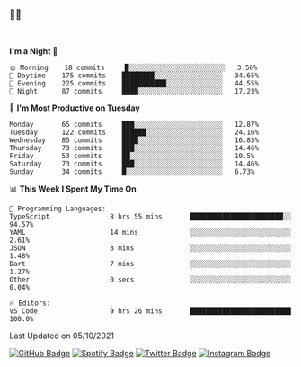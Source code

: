 ### 🤙🍺

<!-- <a href="https://github-readme-stats.vercel.app/api?username=hzak2xx&count_private=true&show_icons=true&theme=dracula">
  <img align="center" src="https://github-readme-stats.vercel.app/api?username=hzak2xx&count_private=true&show_icons=true&theme=dracula" />
</a>
</br> -->
</br>

<!--START_SECTION:waka-->
**I'm a Night 🦉** 

```text
🌞 Morning    18 commits     █░░░░░░░░░░░░░░░░░░░░░░░░   3.56% 
🌆 Daytime    175 commits    ████████░░░░░░░░░░░░░░░░░   34.65% 
🌃 Evening    225 commits    ███████████░░░░░░░░░░░░░░   44.55% 
🌙 Night      87 commits     ████░░░░░░░░░░░░░░░░░░░░░   17.23%

```
📅 **I'm Most Productive on Tuesday** 

```text
Monday       65 commits     ███░░░░░░░░░░░░░░░░░░░░░░   12.87% 
Tuesday      122 commits    ██████░░░░░░░░░░░░░░░░░░░   24.16% 
Wednesday    85 commits     ████░░░░░░░░░░░░░░░░░░░░░   16.83% 
Thursday     73 commits     ███░░░░░░░░░░░░░░░░░░░░░░   14.46% 
Friday       53 commits     ██░░░░░░░░░░░░░░░░░░░░░░░   10.5% 
Saturday     73 commits     ███░░░░░░░░░░░░░░░░░░░░░░   14.46% 
Sunday       34 commits     █░░░░░░░░░░░░░░░░░░░░░░░░   6.73%

```


📊 **This Week I Spent My Time On** 

```text
💬 Programming Languages: 
TypeScript               8 hrs 55 mins       ███████████████████████░░   94.57% 
YAML                     14 mins             ░░░░░░░░░░░░░░░░░░░░░░░░░   2.61% 
JSON                     8 mins              ░░░░░░░░░░░░░░░░░░░░░░░░░   1.48% 
Dart                     7 mins              ░░░░░░░░░░░░░░░░░░░░░░░░░   1.27% 
Other                    0 secs              ░░░░░░░░░░░░░░░░░░░░░░░░░   0.04%

🔥 Editors: 
VS Code                  9 hrs 26 mins       █████████████████████████   100.0%

```


 Last Updated on 05/10/2021
<!--END_SECTION:waka-->

[![GitHub Badge](https://img.shields.io/badge/GitHub-100000?style=for-the-badge&logo=github&logoColor=white)](https://github.com/hzak2xx)
[![Spotify Badge](https://img.shields.io/badge/Spotify-1ED760?&style=for-the-badge&logo=spotify&logoColor=white)](https://open.spotify.com/user/uf90s6sbbh75a1mt44clkhkvf)
[![Twitter Badge](https://img.shields.io/badge/Twitter-1DA1F2?style=for-the-badge&logo=twitter&logoColor=white)](https://twitter.com/hzak2xx)
[![Instagram Badge](https://img.shields.io/badge/Instagram-E4405F?style=for-the-badge&logo=instagram&logoColor=white)](https://www.instagram.com/hzak2xx/)
